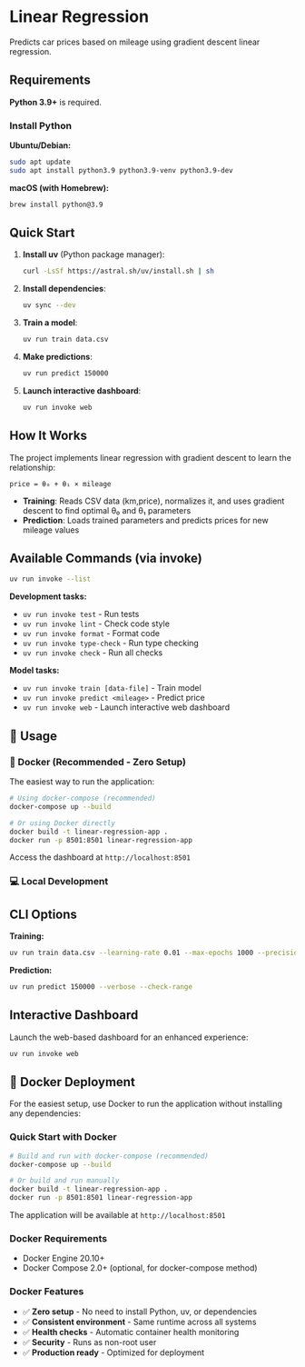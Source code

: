 # Linear Regression

Predicts car prices based on mileage using gradient descent linear regression.

## Requirements

**Python 3.9+** is required.

### Install Python

**Ubuntu/Debian:**
```bash
sudo apt update
sudo apt install python3.9 python3.9-venv python3.9-dev
```

**macOS (with Homebrew):**
```bash
brew install python@3.9
```

## Quick Start

1. **Install uv** (Python package manager):
   ```bash
   curl -LsSf https://astral.sh/uv/install.sh | sh
   ```

2. **Install dependencies**:
   ```bash
   uv sync --dev
   ```

3. **Train a model**:
   ```bash
   uv run train data.csv
   ```

4. **Make predictions**:
   ```bash
   uv run predict 150000
   ```

5. **Launch interactive dashboard**:
   ```bash
   uv run invoke web
   ```

## How It Works

The project implements linear regression with gradient descent to learn the relationship:
```
price = θ₀ + θ₁ × mileage
```

- **Training**: Reads CSV data (km,price), normalizes it, and uses gradient descent to find optimal θ₀ and θ₁ parameters
- **Prediction**: Loads trained parameters and predicts prices for new mileage values

## Available Commands (via invoke)

```bash
uv run invoke --list
```

**Development tasks:**
- `uv run invoke test` - Run tests
- `uv run invoke lint` - Check code style
- `uv run invoke format` - Format code
- `uv run invoke type-check` - Run type checking
- `uv run invoke check` - Run all checks

**Model tasks:**
- `uv run invoke train [data-file]` - Train model
- `uv run invoke predict <mileage>` - Predict price
- `uv run invoke web` - Launch interactive web dashboard

## 🚀 Usage

### 🐳 Docker (Recommended - Zero Setup)

The easiest way to run the application:

```bash
# Using docker-compose (recommended)
docker-compose up --build

# Or using Docker directly
docker build -t linear-regression-app .
docker run -p 8501:8501 linear-regression-app
```

Access the dashboard at `http://localhost:8501`

### 💻 Local Development

## CLI Options

**Training:**
```bash
uv run train data.csv --learning-rate 0.01 --max-epochs 1000 --precision
```

**Prediction:**
```bash
uv run predict 150000 --verbose --check-range
```

## Interactive Dashboard

Launch the web-based dashboard for an enhanced experience:

```bash
uv run invoke web
```

## 🐳 Docker Deployment

For the easiest setup, use Docker to run the application without installing any dependencies:

### Quick Start with Docker

```bash
# Build and run with docker-compose (recommended)
docker-compose up --build

# Or build and run manually
docker build -t linear-regression-app .
docker run -p 8501:8501 linear-regression-app
```

The application will be available at `http://localhost:8501`

### Docker Requirements

- Docker Engine 20.10+
- Docker Compose 2.0+ (optional, for docker-compose method)

### Docker Features

- ✅ **Zero setup** - No need to install Python, uv, or dependencies
- ✅ **Consistent environment** - Same runtime across all systems
- ✅ **Health checks** - Automatic container health monitoring
- ✅ **Security** - Runs as non-root user
- ✅ **Production ready** - Optimized for deployment
